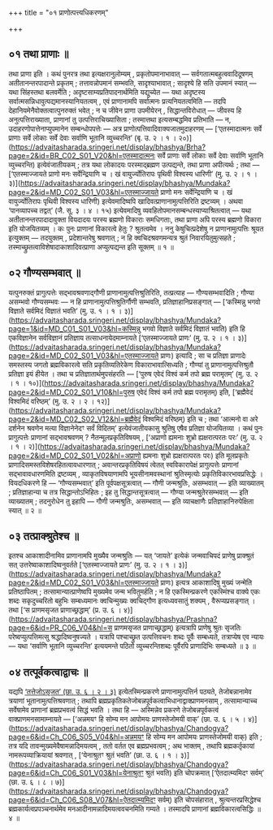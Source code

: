 +++
title = "०१ प्राणोत्पत्त्यधिकरणम्"

+++

## ०१ तथा प्राणाः ॥

तथा प्राणा इति । कथं पुनरत्र तथा इत्यक्षरानुलोम्यम् , प्रकृतोपमानाभावात् — सर्वगतात्मबहुत्ववादिदूषणम् अतीतानन्तरपादान्ते प्रकृतम् ; तत्तावन्नोपमानं सम्भवति, सादृश्याभावात् ; सादृश्ये हि सति उपमानं स्यात् — यथा सिंहस्तथा बलवर्मेति ; अदृष्टसाम्यप्रतिपादनार्थमिति यद्युच्येत — यथा अदृष्टस्य सर्वात्मसन्निधावुत्पद्यमानस्यानियतत्वम् , एवं प्राणानामपि सर्वात्मनः प्रत्यनियतत्वमिति — तदपि देहानियमेनैवोक्तत्वात्पुनरुक्तं भवेत् ; न च जीवेन प्राणा उपमीयेरन् , सिद्धान्तविरोधात् — जीवस्य हि अनुत्पत्तिराख्याता, प्राणानां तु उत्पत्तिराचिख्यासिता ; तस्मात्तथा इत्यसम्बद्धमिव प्रतिभाति — न, उदाहरणोपात्तेनाप्युपमानेन सम्बन्धोपपत्तेः — अत्र प्राणोत्पत्तिवादिवाक्यजातमुदाहरणम् — [‘एतस्मादात्मनः सर्वे प्राणाः सर्वे लोकाः सर्वे देवाः सर्वाणि भूतानि व्युच्चरन्ति’ (बृ. उ. २ । १ । २०)](https://advaitasharada.sringeri.net/display/bhashya/Brha?page=2&id=BR_C02_S01_V20&hl=एतस्मादात्मनः सर्वे प्राणाः सर्वे लोकाः सर्वे देवाः सर्वाणि भूतानि व्युच्चरन्ति) इत्येवंजातीयकम् ; तत्र यथा लोकादयः परस्माद्ब्रह्मण उत्पद्यन्ते, तथा प्राणा अपीत्यर्थः ; तथा — [‘एतस्माज्जायते प्राणो मनः सर्वेन्द्रियाणि च । खं वायुर्ज्योतिरापः पृथिवी विश्वस्य धारिणी’ (मु. उ. २ । १ । ३)](https://advaitasharada.sringeri.net/display/bhashya/Mundaka?page=2&id=MD_C02_S01_V03&hl=एतस्माज्जायते प्राणो मनः सर्वेन्द्रियाणि च । खं वायुर्ज्योतिरापः पृथिवी विश्वस्य धारिणी) इत्येवमादिष्वपि खादिवत्प्राणानामुत्पत्तिरिति द्रष्टव्यम् । अथवा ‘पानव्यापच्च तद्वत्’ (जै. सू. ३ । ४ । १५) इत्येवमादिषु व्यवहितोपमानसम्बन्धस्याप्याश्रितत्वात् — यथा अतीतानन्तरपादादावुक्ता वियदादयः परस्य ब्रह्मणो विकाराः समधिगताः, तथा प्राणा अपि परस्य ब्रह्मणो विकारा इति योजयितव्यम् । कः पुनः प्राणानां विकारत्वे हेतुः ? श्रुतत्वमेव । ननु केषुचित्प्रदेशेषु न प्राणानामुत्पत्तिः श्रूयत इत्युक्तम् — तदयुक्तम् , प्रदेशान्तरेषु श्रवणात् ; न हि क्वचिदश्रवणमन्यत्र श्रुतं निवारयितुमुत्सहते ; तस्माच्छ्रुतत्वाविशेषादाकाशादिवत्प्राणा अप्युत्पद्यन्त इति सूक्तम् ॥ १ ॥

## ०२ गौण्यसम्भवात् ॥

यत्पुनरुक्तं प्रागुत्पत्तेः सद्भावश्रवणाद्गौणी प्राणानामुत्पत्तिश्रुतिरिति, तत्प्रत्याह — गौण्यसम्भवादिति ; गौण्या असम्भवो गौण्यसम्भवः — न हि प्राणानामुत्पत्तिश्रुतिर्गौणी सम्भवति, प्रतिज्ञाहानिप्रसङ्गात् — [‘कस्मिन्नु भगवो विज्ञाते सर्वमिदं विज्ञातं भवति’ (मु. उ. १ । १ । ३)](https://advaitasharada.sringeri.net/display/bhashya/Mundaka?page=1&id=MD_C01_S01_V03&hl=कस्मिन्नु भगवो विज्ञाते सर्वमिदं विज्ञातं भवति) इति हि एकविज्ञानेन सर्वविज्ञानं प्रतिज्ञाय तत्साधनायेदमाम्नायते [‘एतस्माज्जायते प्राणः’ (मु. उ. २ । १ । ३)](https://advaitasharada.sringeri.net/display/bhashya/Mundaka?page=2&id=MD_C02_S01_V03&hl=एतस्माज्जायते प्राणः) इत्यादि ; सा च प्रतिज्ञा प्राणादेः समस्तस्य जगतो ब्रह्मविकारत्वे सति प्रकृतिव्यतिरेकेण विकाराभावात्सिध्यति ; गौण्यां तु प्राणानामुत्पत्तिश्रुतौ प्रतिज्ञा इयं हीयेत । तथा च प्रतिज्ञातार्थमुपसंहरति — [‘पुरुष एवेदं विश्वं कर्म तपो ब्रह्म परामृतम्’ (मु. उ. २ । १ । १०)](https://advaitasharada.sringeri.net/display/bhashya/Mundaka?page=2&id=MD_C02_S01_V10&hl=पुरुष एवेदं विश्वं कर्म तपो ब्रह्म परामृतम्) इति, [‘ब्रह्मैवेदं विश्वमिदं वरिष्ठम्’ (मु. उ. २ । २ । १२)](https://advaitasharada.sringeri.net/display/bhashya/Mundaka?page=2&id=MD_C02_S02_V12&hl=ब्रह्मैवेदं विश्वमिदं वरिष्ठम्) इति च ; तथा ‘आत्मनो वा अरे दर्शनेन श्रवणेन मत्या विज्ञानेनेदꣳ सर्वं विदितम्’ इत्येवंजातीयकासु श्रुतिषु एषैव प्रतिज्ञा योजयितव्या । कथं पुनः प्रागुत्पत्तेः प्राणानां सद्भावश्रवणम् ? नैतन्मूलप्रकृतिविषयम् , [‘अप्राणो ह्यमनाः शुभ्रो ह्यक्षरात्परतः परः’ (मु. उ. २ । १ । २)](https://advaitasharada.sringeri.net/display/bhashya/Mundaka?page=2&id=MD_C02_S01_V02&hl=अप्राणो ह्यमनाः शुभ्रो ह्यक्षरात्परतः परः) इति मूलप्रकृतेः प्राणादिसमस्तविशेषरहितत्वावधारणात् ; अवान्तरप्रकृतिविषयं त्वेतत् स्वविकारापेक्षं प्रागुत्पत्तेः प्राणानां सद्भावावधारणमिति द्रष्टव्यम् , व्याकृतविषयाणामपि भूयसीनामवस्थानां श्रुतिस्मृत्योः प्रकृतिविकारभावप्रसिद्धेः । वियदधिकरणे हि — ‘गौण्यसम्भवात्’ इति पूर्वपक्षसूत्रत्वात् — गौणी जन्मश्रुतिः, असम्भवात् — इति व्याख्यातम् ; प्रतिज्ञाहान्या च तत्र सिद्धान्तोऽभिहितः ; इह तु सिद्धान्तसूत्रत्वात् — गौण्या जन्मश्रुतेरसम्भवात् — इति व्याख्यातम् ; तदनुरोधेन तु इहापि — गौणी जन्मश्रुतिः, असम्भवात् — इति व्याचक्षाणैः प्रतिज्ञाहानिरुपेक्षिता स्यात् ॥ २ ॥

## ०३ तत्प्राक्श्रुतेश्च ॥

इतश्च आकाशादीनामिव प्राणानामपि मुख्यैव जन्मश्रुतिः — यत् ‘जायते’ इत्येकं जन्मवाचिपदं प्राणेषु प्राक्श्रुतं सत् उत्तरेष्वाकाशादिष्वनुवर्तते [‘एतस्माज्जायते प्राणः’ (मु. उ. २ । १ । ३)](https://advaitasharada.sringeri.net/display/bhashya/Mundaka?page=2&id=MD_C02_S01_V03&hl=एतस्माज्जायते प्राणः) इत्यत्र आकाशादिषु मुख्यं जन्मेति प्रतिष्ठापितम् ; तत्सामान्यात्प्राणेष्वपि मुख्यमेव जन्म भवितुमर्हति ; न हि एकस्मिन्प्रकरणे एकस्मिंश्च वाक्ये एकः शब्दः सकृदुच्चरितो बहुभिः सम्बध्यमानः क्वचिन्मुख्यः क्वचिद्गौण इत्यध्यवसातुं शक्यम् , वैरूप्यप्रसङ्गात् । तथा [‘स प्राणमसृजत प्राणाच्छ्रद्धाम्’ (प्र. उ. ६ । ४)](https://advaitasharada.sringeri.net/display/bhashya/Prashna?page=6&id=PR_C06_V04&hl=स प्राणमसृजत प्राणाच्छ्रद्धाम्) इत्यत्रापि प्राणेषु श्रुतः सृजतिः परेष्वप्युत्पत्तिमत्सु श्रद्धादिष्वनुषज्यते । यत्रापि पश्चाच्छ्रुत उत्पत्तिवचनः शब्दः पूर्वैः सम्बध्यते, तत्राप्येष एव न्यायः — यथा ‘सर्वाणि भूतानि व्युच्चरन्ति’ इत्ययमन्ते पठितो व्युच्चरन्तिशब्दः पूर्वैरपि प्राणादिभिः सम्बध्यते ॥ ३ ॥

## ०४ तत्पूर्वकत्वाद्वाचः ॥

यद्यपि [‘तत्तेजोऽसृजत’ (छा. उ. ६ । २ । ३)](https://advaitasharada.sringeri.net/display/bhashya/Chandogya?page=6&id=Ch_C06_S02_V03&hl=तत्तेजोऽसृजत) इत्येतस्मिन्प्रकरणे प्राणानामुत्पत्तिर्न पठ्यते, तेजोबन्नानामेव त्रयाणां भूतानामुत्पत्तिश्रवणात् ; तथापि ब्रह्मप्रकृतिकतेजोबन्नपूर्वकत्वाभिधानाद्वाक्प्राणमनसाम् , तत्सामान्याच्च सर्वेषामेव प्राणानां ब्रह्मप्रभवत्वं सिद्धं भवति । तथा हि — अस्मिन्नेव प्रकरणे तेजोबन्नपूर्वकत्वं वाक्प्राणमनसामाम्नायते — [‘अन्नमयꣳ हि सोम्य मन आपोमयः प्राणस्तेजोमयी वाक्’ (छा. उ. ६ । ५ । ४)](https://advaitasharada.sringeri.net/display/bhashya/Chandogya?page=6&id=Ch_C06_S05_V04&hl=अन्नमयꣳ हि सोम्य मन आपोमयः प्राणस्तेजोमयी वाक्) इति ; तत्र यदि तावन्मुख्यमेवैषामन्नादिमयत्वम् , ततो वर्तत एव ब्रह्मप्रभवत्वम् ; अथ भाक्तम् , तथापि ब्रह्मकर्तृकायां नामरूपव्याक्रियायां श्रवणात् , [‘येनाश्रुतꣳ श्रुतं भवति’ (छा. उ. ६ । १ । ३)](https://advaitasharada.sringeri.net/display/bhashya/Chandogya?page=6&id=Ch_C06_S01_V03&hl=येनाश्रुतꣳ श्रुतं भवति) इति चोपक्रमात् [‘ऐतदात्म्यमिदꣳ सर्वम्’ (छा. उ. ६ । ८ । ७)](https://advaitasharada.sringeri.net/display/bhashya/Chandogya?page=6&id=Ch_C06_S08_V07&hl=ऐतदात्म्यमिदꣳ सर्वम्) इति चोपसंहारात् , श्रुत्यन्तरप्रसिद्धेश्च ब्रह्मकार्यत्वप्रपञ्चनार्थमेव मनआदीनामन्नादिमयत्ववचनमिति गम्यते । तस्मादपि प्राणानां ब्रह्मविकारत्वसिद्धिः ॥ ४ ॥
